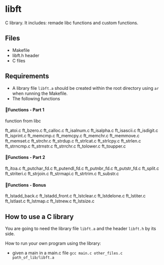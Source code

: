 # libft
C library. It includes: remade libc functions and custom functions.

## Files
- Makefile
- libft.h header
- C files

## Requirements
- A library file `libft.a` should be created within the root directory using `ar` when running the Makefile.
- The following functions

#### 🔹Functions - Part 1
function from libc

ft_atoi.c
ft_bzero.c
ft_calloc.c
ft_isalnum.c
ft_isalpha.c
ft_isascii.c
ft_isdigit.c
ft_isprint.c
ft_memcmp.c
ft_memcpy.c
ft_memchr.c
ft_memmove.c
ft_memset.c
ft_strchr.c
ft_strdup.c
ft_strlcat.c
ft_strlcpy.c
ft_strlen.c
ft_strncmp.c
ft_strnstr.c
ft_strrchr.c
ft_tolower.c
ft_toupper.c

#### 🔹Functions - Part 2
ft_itoa.c
ft_putchar_fd.c
ft_putendl_fd.c
ft_putnbr_fd.c
ft_putstr_fd.c
ft_split.c
ft_striteri.c
ft_strjoin.c
ft_strmapi.c
ft_strtrim.c
ft_substr.c

#### 🔹Functions - Bonus
ft_lstadd_back.c
ft_lstadd_front.c
ft_lstclear.c
ft_lstdelone.c
ft_lstiter.c
ft_lstlast.c
ft_lstmap.c
ft_lstnew.c
ft_lstsize.c

## How to use a C library
You are going to need the library file `libft.a` and the header `libft.h` by its side.

How to run your own program using the library:
- given a main in a main.c file
```gcc main.c other_files.c path_of_lib/libft.a```
